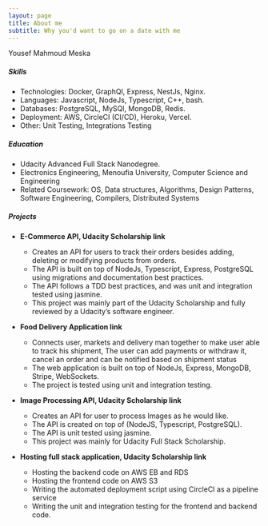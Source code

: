 ```yaml
---
layout: page
title: About me
subtitle: Why you'd want to go on a date with me
---
```


Yousef Mahmoud Meska

##### Skills

- Technologies: Docker, GraphQl, Express, NestJs, Nginx.
- Languages: Javascript, NodeJs, Typescript, C++, bash.
- Databases: PostgreSQL, MySQl, MongoDB, Redis.
- Deployment: AWS, CircleCI (CI/CD), Heroku, Vercel.
- Other: Unit Testing, Integrations Testing

##### Education

- Udacity Advanced Full Stack Nanodegree.
- Electronics Engineering, Menoufia University, Computer Science and Engineering
- Related Coursework: OS, Data structures, Algorithms, Design Patterns, Software Engineering, Compilers, Distributed Systems

##### Projects

- **E-Commerce API, Udacity Scholarship link**
  - Creates an API for users to track their orders besides adding, deleting or modifying products from orders.
  - The API is built on top of NodeJs, Typescript, Express, PostgreSQL using migrations and documentation best practices.
  - The API follows a TDD best practices, and was unit and integration tested using jasmine.
  - This project was mainly part of the Udacity Scholarship and fully reviewed by a Udacity’s software engineer.

- **Food Delivery Application link**
  - Connects user, markets and delivery man together to make user able to track his shipment, The user can add payments or withdraw it, cancel an order and can be notified based on shipment status
  - The web application is built on top of NodeJs, Express, MongoDB, Stripe, WebSockets.
  - The project is tested using unit and integration testing.

- **Image Processing API, Udacity Scholarship link**
  - Creates an API for user to process Images as he would like.
  - The API is created on top of (NodeJS, Typescript, PostgreSQL).
  - The API is unit tested using jasmine.
  - This project was mainly for Udacity Full Stack Scholarship.

- **Hosting full stack application, Udacity Scholarship link**
  - Hosting the backend code on AWS EB and RDS
  - Hosting the frontend code on AWS S3
  - Writing the automated deployment script using CircleCI as a pipeline service
  - Writing the unit and integration testing for the frontend and backend code.
